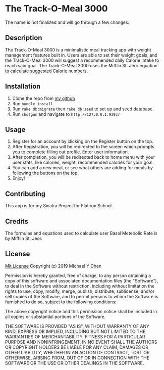 # The Track-O-Meal 3000
The name is not finalized and will go through a few changes.


## Description
The Track-O-Meal 3000 is a minimalistic meal tracking app with weight management features built in. Users are able to set their weight goals, and the Track-O-Meal 3000 will suggest a recommended daily Calorie intake to reach said goal. The Track-O-Meal 3000 uses the Mifflin St. Jeor equation to calculate suggested Calorie numbers.


## Installation
1. Clone the repo from [my github](https://github.com/michaelcheny/Sinatra-Project)
2. Run `bundle install` 
3. Run `rake db:migrate` then `rake db:seed` to set up and seed database.
4. Run `shotgun` and navigate to `http://127.0.0.1:9393/`


## Usage
1. Register for an account by clicking on the Register button on the top.
2. After Registration, you will be redirected to the screen which prompts you to complete filling out profile. Enter user information.
3. After completion, you will be redirected back to home menu with your user stats, like calories, weight, recommended calories for your goal.
4. You can add a new meal, or see what others are adding for meals by following the buttons on the top.
5. Enjoy!


## Contributing
This app is for my Sinatra Project for Flatiron School.


## Credits
The formulas and equations used to calculate user Basal Metebolic Rate is by Mifflin St. Jeor.


## License
[Mit License](https://github.com/michaelcheny/Sinatra-Project/blob/master/LICENSE)
Copyright (c) 2019 Michael Y Chen

Permission is hereby granted, free of charge, to any person obtaining a copy
of this software and associated documentation files (the "Software"), to deal
in the Software without restriction, including without limitation the rights
to use, copy, modify, merge, publish, distribute, sublicense, and/or sell
copies of the Software, and to permit persons to whom the Software is
furnished to do so, subject to the following conditions:

The above copyright notice and this permission notice shall be included in all
copies or substantial portions of the Software.

THE SOFTWARE IS PROVIDED "AS IS", WITHOUT WARRANTY OF ANY KIND, EXPRESS OR
IMPLIED, INCLUDING BUT NOT LIMITED TO THE WARRANTIES OF MERCHANTABILITY,
FITNESS FOR A PARTICULAR PURPOSE AND NONINFRINGEMENT. IN NO EVENT SHALL THE
AUTHORS OR COPYRIGHT HOLDERS BE LIABLE FOR ANY CLAIM, DAMAGES OR OTHER
LIABILITY, WHETHER IN AN ACTION OF CONTRACT, TORT OR OTHERWISE, ARISING FROM,
OUT OF OR IN CONNECTION WITH THE SOFTWARE OR THE USE OR OTHER DEALINGS IN THE
SOFTWARE.
